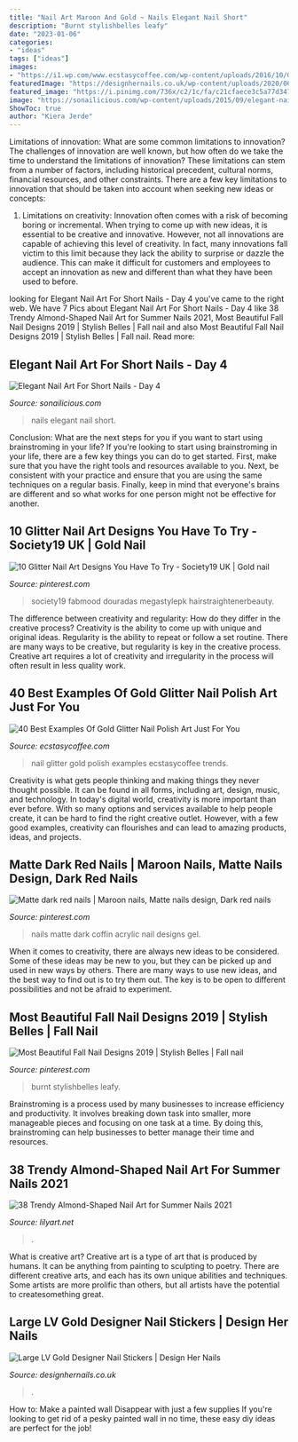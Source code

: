 ```yaml
---
title: "Nail Art Maroon And Gold ~ Nails Elegant Nail Short"
description: "Burnt stylishbelles leafy"
date: "2023-01-06"
categories:
- "ideas"
tags: ["ideas"]
images:
- "https://i1.wp.com/www.ecstasycoffee.com/wp-content/uploads/2016/10/Glittery-Leaf-Nail-Design.jpg?resize=600%2C600"
featuredImage: "https://designhernails.co.uk/wp-content/uploads/2020/06/IMG_1106-1152x1536.jpg"
featured_image: "https://i.pinimg.com/736x/c2/1c/fa/c21cfaece3c5a77d3477da5740d972bf.jpg"
image: "https://sonailicious.com/wp-content/uploads/2015/09/elegant-nail-art-short-nails-2.jpg"
ShowToc: true
author: "Kiera Jerde"
---
```



Limitations of innovation: What are some common limitations to innovation?
The challenges of innovation are well known, but how often do we take the time to understand the limitations of innovation? These limitations can stem from a number of factors, including historical precedent, cultural norms, financial resources, and other constraints.
There are a few key limitations to innovation that should be taken into account when seeking new ideas or concepts:

1. Limitations on creativity: Innovation often comes with a risk of becoming boring or incremental. When trying to come up with new ideas, it is essential to be creative and innovative. However, not all innovations are capable of achieving this level of creativity. In fact, many innovations fall victim to this limit because they lack the ability to surprise or dazzle the audience. This can make it difficult for customers and employees to accept an innovation as new and different than what they have been used to before.


	

		
looking for Elegant Nail Art For Short Nails - Day 4 you've came to the right web. We have 7 Pics about Elegant Nail Art For Short Nails - Day 4 like 38 Trendy Almond-Shaped Nail Art for Summer Nails 2021, Most Beautiful Fall Nail Designs 2019 | Stylish Belles | Fall nail and also Most Beautiful Fall Nail Designs 2019 | Stylish Belles | Fall nail. Read more:
		
    
## Elegant Nail Art For Short Nails - Day 4

<img loading=lazy src="https://sonailicious.com/wp-content/uploads/2015/09/elegant-nail-art-short-nails-2.jpg" onerror="this.onerror=null;this.src='https://tse4.mm.bing.net/th?id=OIP.fvNhRHvRdHYNqZVc2PIERgHaLH&amp;pid=15.1';" alt="Elegant Nail Art For Short Nails - Day 4">

_Source: sonailicious.com_

>nails elegant nail short. 

	

Conclusion: What are the next steps for you if you want to start using brainstroming in your life?
If you're looking to start using brainstroming in your life, there are a few key things you can do to get started. First, make sure that you have the right tools and resources available to you. Next, be consistent with your practice and ensure that you are using the same techniques on a regular basis. Finally, keep in mind that everyone's brains are different and so what works for one person might not be effective for another.

    
## 10 Glitter Nail Art Designs You Have To Try - Society19 UK | Gold Nail

<img loading=lazy src="https://i.pinimg.com/736x/1d/e4/8b/1de48b9caa3711e745b614bd4cc4d2a5.jpg" onerror="this.onerror=null;this.src='https://tse2.mm.bing.net/th?id=OIP.T75-VzAMbIMxI_qUqS830wHaKP&amp;pid=15.1';" alt="10 Glitter Nail Art Designs You Have To Try - Society19 UK | Gold nail">

_Source: pinterest.com_

>society19 fabmood douradas megastylepk hairstraightenerbeauty. 

	

The difference between creativity and regularity: How do they differ in the creative process?
Creativity is the ability to come up with unique and original ideas. Regularity is the ability to repeat or follow a set routine. There are many ways to be creative, but regularity is key in the creative process. Creative art requires a lot of creativity and irregularity in the process will often result in less quality work.

    
## 40 Best Examples Of Gold Glitter Nail Polish Art Just For You

<img loading=lazy src="https://i1.wp.com/www.ecstasycoffee.com/wp-content/uploads/2016/10/Glittery-Leaf-Nail-Design.jpg?resize=600%2C600" onerror="this.onerror=null;this.src='https://tse3.mm.bing.net/th?id=OIP.TF0THfBJzjzDbIraxJXO-AHaHa&amp;pid=15.1';" alt="40 Best Examples Of Gold Glitter Nail Polish Art Just For You">

_Source: ecstasycoffee.com_

>nail glitter gold polish examples ecstasycoffee trends. 

	

Creativity is what gets people thinking and making things they never thought possible. It can be found in all forms, including art, design, music, and technology. In today's digital world, creativity is more important than ever before. With so many options and services available to help people create, it can be hard to find the right creative outlet. However, with a few good examples, creativity can flourishes and can lead to amazing products, ideas, and projects.

    
## Matte Dark Red Nails | Maroon Nails, Matte Nails Design, Dark Red Nails

<img loading=lazy src="https://i.pinimg.com/736x/c2/1c/fa/c21cfaece3c5a77d3477da5740d972bf.jpg" onerror="this.onerror=null;this.src='https://tse1.mm.bing.net/th?id=OIP.DZO49ZWfI05ttz9NNOu1SgHaHI&amp;pid=15.1';" alt="Matte dark red nails | Maroon nails, Matte nails design, Dark red nails">

_Source: pinterest.com_

>nails matte dark coffin acrylic nail designs gel. 

	

When it comes to creativity, there are always new ideas to be considered. Some of these ideas may be new to you, but they can be picked up and used in new ways by others. There are many ways to use new ideas, and the best way to find out is to try them out. The key is to be open to different possibilities and not be afraid to experiment.

    
## Most Beautiful Fall Nail Designs 2019 | Stylish Belles | Fall Nail

<img loading=lazy src="https://i.pinimg.com/736x/6c/ad/c0/6cadc0e64e168364e5c629e0acfb93c7.jpg" onerror="this.onerror=null;this.src='https://tse3.mm.bing.net/th?id=OIP.L-tGmHsvJH4nTSuJCdQ77AHaJ3&amp;pid=15.1';" alt="Most Beautiful Fall Nail Designs 2019 | Stylish Belles | Fall nail">

_Source: pinterest.com_

>burnt stylishbelles leafy. 

	

Brainstroming is a process used by many businesses to increase efficiency and productivity. It involves breaking down task into smaller, more manageable pieces and focusing on one task at a time. By doing this, brainstroming can help businesses to better manage their time and resources.

    
## 38 Trendy Almond-Shaped Nail Art For Summer Nails 2021

<img loading=lazy src="https://lilyart.net/wp-content/uploads/2021/06/2-3-683x1024.jpg" onerror="this.onerror=null;this.src='https://tse3.mm.bing.net/th?id=OIP.3mGDxrMr5cmkxciuxMyd9gHaLG&amp;pid=15.1';" alt="38 Trendy Almond-Shaped Nail Art for Summer Nails 2021">

_Source: lilyart.net_

>. 

	

What is creative art?
Creative art is a type of art that is produced by humans. It can be anything from painting to sculpting to poetry. There are different creative arts, and each has its own unique abilities and techniques. Some artists are more prolific than others, but all artists have the potential to createsomething great.

    
## Large LV Gold Designer Nail Stickers | Design Her Nails

<img loading=lazy src="https://designhernails.co.uk/wp-content/uploads/2020/06/IMG_1106-1152x1536.jpg" onerror="this.onerror=null;this.src='https://tse3.mm.bing.net/th?id=OIP.ZUWFVIVMFjNCxGFPF0oYawHaJ4&amp;pid=15.1';" alt="Large LV Gold Designer Nail Stickers | Design Her Nails">

_Source: designhernails.co.uk_

>. 

	

How to: Make a painted wall Disappear with just a few supplies
If you're looking to get rid of a pesky painted wall in no time, these easy diy ideas are perfect for the job!

